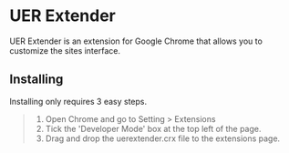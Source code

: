 # UER Extender

UER Extender is an extension for Google Chrome that allows you to
customize the sites interface.

## Installing
Installing only requires 3 easy steps.

> 1. Open Chrome and go to Setting > Extensions
> 2. Tick the 'Developer Mode' box at the top left of the page.
> 3. Drag and drop the uerextender.crx file to the extensions page.
